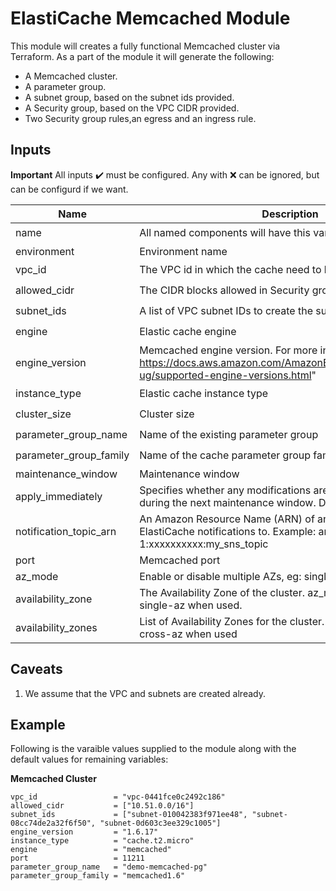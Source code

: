# ElastiCache Memcached Module
This module will creates a fully functional Memcached cluster via Terraform. As a part of the module it will generate the following:

- A Memcached cluster.
- A parameter group.
- A subnet group, based on the subnet ids provided.
- A Security group, based on the VPC CIDR provided.
- Two Security group rules,an egress and an ingress rule.

## Inputs
**Important**
All inputs :heavy_check_mark: must be configured.
Any with :x: can be ignored, but can be configurd if we want.

| Name        | Description | Required | Type | Default |
| ----------- | ----------- | -------- | ---- | ------- |
| name | All named components will have this variable added as a suffix | :heavy_check_mark: | string | "common" |
| environment | Environment name | :x: | string | "dev" |
| vpc_id | The VPC id in which the cache need to be created | :heavy_check_mark: | string | |
| allowed_cidr| The CIDR blocks allowed in Security group | :heavy_check_mark: | list(string) | |
| subnet_ids | A list of VPC subnet IDs to create the subnet group | :heavy_check_mark: | list(string) | |
| engine | Elastic cache engine | :heavy_check_mark: | string | "memcached" |
| engine_version | Memcached engine version. For more info, see https://docs.aws.amazon.com/AmazonElastiCache/latest/mem-ug/supported-engine-versions.html" | :heavy_check_mark: | string | "1.6.17" |
| instance_type | Elastic cache instance type | :heavy_check_mark: | string | "cache.t2.micro" |
| cluster_size | Cluster size | :heavy_check_mark: | number | 1 |
| parameter_group_name | Name of the existing parameter group | :heavy_check_mark: | string | |
| parameter_group_family | Name of the cache parameter group family | :heavy_check_mark: | string | "memcached1.6" |
| maintenance_window | Maintenance window | :x: | string | |
| apply_immediately | Specifies whether any modifications are applied immediately, or during the next maintenance window. Default is false. | :x: | bool | false |
| notification_topic_arn | An Amazon Resource Name (ARN) of an SNS topic to send ElastiCache notifications to. Example: arn:aws:sns:us-east-1:xxxxxxxxxx:my_sns_topic | :x: | string | |
| port | Memcached port | :x: | number | 11211 |
| az_mode | Enable or disable multiple AZs, eg: single-az or cross-az | :x: | string | "single-az" |
| availability_zone | The Availability Zone of the cluster. az_mode must be set to single-az when used. | :x: | string | |
| availability_zones | List of Availability Zones for the cluster. az_mode must be set to cross-az when used | :x: | list(string) | |


## Caveats
1. We assume that the VPC and subnets are created already.

## Example

Following is the varaible values supplied to the module along with the default values for remaining variables:

**Memcached Cluster**
```
vpc_id                 = "vpc-0441fce0c2492c186"
allowed_cidr           = ["10.51.0.0/16"]
subnet_ids             = ["subnet-010042383f971ee48", "subnet-08cc74de2a32f6f50", "subnet-0d603c3ee329c1005"]
engine_version         = "1.6.17"
instance_type          = "cache.t2.micro"
engine                 = "memcached"
port                   = 11211
parameter_group_name   = "demo-memcached-pg"
parameter_group_family = "memcached1.6"

```
